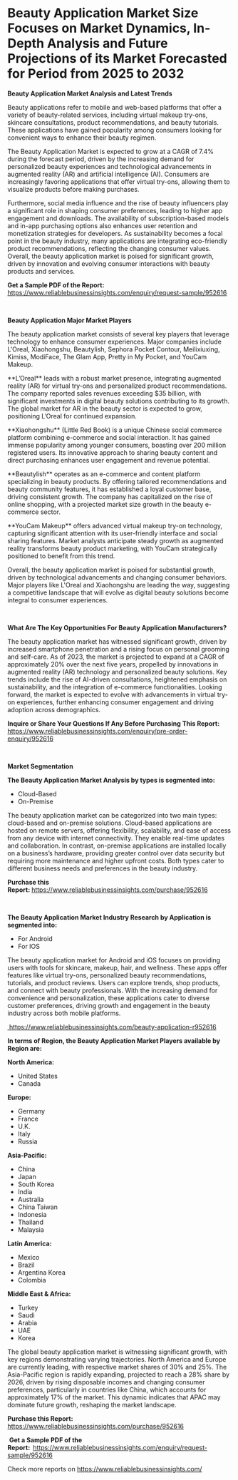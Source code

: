 <p><h1>Beauty Application Market Size Focuses on Market Dynamics, In-Depth Analysis and Future Projections of its Market Forecasted for Period from 2025 to 2032</h1></p><p><strong>Beauty Application Market Analysis and Latest Trends</strong></p>
<p><p>Beauty applications refer to mobile and web-based platforms that offer a variety of beauty-related services, including virtual makeup try-ons, skincare consultations, product recommendations, and beauty tutorials. These applications have gained popularity among consumers looking for convenient ways to enhance their beauty regimen.</p><p>The Beauty Application Market is expected to grow at a CAGR of 7.4% during the forecast period, driven by the increasing demand for personalized beauty experiences and technological advancements in augmented reality (AR) and artificial intelligence (AI). Consumers are increasingly favoring applications that offer virtual try-ons, allowing them to visualize products before making purchases.</p><p>Furthermore, social media influence and the rise of beauty influencers play a significant role in shaping consumer preferences, leading to higher app engagement and downloads. The availability of subscription-based models and in-app purchasing options also enhances user retention and monetization strategies for developers. As sustainability becomes a focal point in the beauty industry, many applications are integrating eco-friendly product recommendations, reflecting the changing consumer values. Overall, the beauty application market is poised for significant growth, driven by innovation and evolving consumer interactions with beauty products and services.</p></p>
<p><strong>Get a Sample PDF of the Report:&nbsp;</strong> <a href="https://www.reliablebusinessinsights.com/enquiry/request-sample/952616?utm_campaign=3043&utm_medium=2&utm_source=Github&utm_content=ia&utm_term=07032025&utm_id=beauty-application">https://www.reliablebusinessinsights.com/enquiry/request-sample/952616</a></p>
<p>&nbsp;</p>
<p><strong>Beauty Application Major Market Players</strong></p>
<p><p>The beauty application market consists of several key players that leverage technology to enhance consumer experiences. Major companies include L'Oreal, Xiaohongshu, Beautylish, Sephora Pocket Contour, Meilixiuxing, Kimiss, ModiFace, The Glam App, Pretty in My Pocket, and YouCam Makeup.</p><p>**L’Oreal** leads with a robust market presence, integrating augmented reality (AR) for virtual try-ons and personalized product recommendations. The company reported sales revenues exceeding $35 billion, with significant investments in digital beauty solutions contributing to its growth. The global market for AR in the beauty sector is expected to grow, positioning L’Oreal for continued expansion.</p><p>**Xiaohongshu** (Little Red Book) is a unique Chinese social commerce platform combining e-commerce and social interaction. It has gained immense popularity among younger consumers, boasting over 200 million registered users. Its innovative approach to sharing beauty content and direct purchasing enhances user engagement and revenue potential.</p><p>**Beautylish** operates as an e-commerce and content platform specializing in beauty products. By offering tailored recommendations and beauty community features, it has established a loyal customer base, driving consistent growth. The company has capitalized on the rise of online shopping, with a projected market size growth in the beauty e-commerce sector.</p><p>**YouCam Makeup** offers advanced virtual makeup try-on technology, capturing significant attention with its user-friendly interface and social sharing features. Market analysts anticipate steady growth as augmented reality transforms beauty product marketing, with YouCam strategically positioned to benefit from this trend.</p><p>Overall, the beauty application market is poised for substantial growth, driven by technological advancements and changing consumer behaviors. Major players like L'Oreal and Xiaohongshu are leading the way, suggesting a competitive landscape that will evolve as digital beauty solutions become integral to consumer experiences.</p></p>
<p>&nbsp;</p>
<p><strong>What Are The Key Opportunities For Beauty Application Manufacturers?</strong></p>
<p><p>The beauty application market has witnessed significant growth, driven by increased smartphone penetration and a rising focus on personal grooming and self-care. As of 2023, the market is projected to expand at a CAGR of approximately 20% over the next five years, propelled by innovations in augmented reality (AR) technology and personalized beauty solutions. Key trends include the rise of AI-driven consultations, heightened emphasis on sustainability, and the integration of e-commerce functionalities. Looking forward, the market is expected to evolve with advancements in virtual try-on experiences, further enhancing consumer engagement and driving adoption across demographics.</p></p>
<p><strong>Inquire or Share Your Questions If Any Before Purchasing This Report:</strong> <a href="https://www.reliablebusinessinsights.com/enquiry/pre-order-enquiry/952616?utm_campaign=3043&utm_medium=2&utm_source=Github&utm_content=ia&utm_term=07032025&utm_id=beauty-application">https://www.reliablebusinessinsights.com/enquiry/pre-order-enquiry/952616</a></p>
<p>&nbsp;</p>
<p><strong>Market Segmentation</strong></p>
<p><strong>The Beauty Application Market Analysis by types is segmented into:</strong></p>
<p><ul><li>Cloud-Based</li><li>On-Premise</li></ul></p>
<p><p>The beauty application market can be categorized into two main types: cloud-based and on-premise solutions. Cloud-based applications are hosted on remote servers, offering flexibility, scalability, and ease of access from any device with internet connectivity. They enable real-time updates and collaboration. In contrast, on-premise applications are installed locally on a business’s hardware, providing greater control over data security but requiring more maintenance and higher upfront costs. Both types cater to different business needs and preferences in the beauty industry.</p></p>
<p><strong>Purchase this Report:&nbsp;</strong><a href="https://www.reliablebusinessinsights.com/purchase/952616?utm_campaign=3043&utm_medium=2&utm_source=Github&utm_content=ia&utm_term=07032025&utm_id=beauty-application">https://www.reliablebusinessinsights.com/purchase/952616</a></p>
<p>&nbsp;</p>
<p><strong>The Beauty Application Market Industry Research by Application is segmented into:</strong></p>
<p><ul><li>For Android</li><li>For IOS</li></ul></p>
<p><p>The beauty application market for Android and iOS focuses on providing users with tools for skincare, makeup, hair, and wellness. These apps offer features like virtual try-ons, personalized beauty recommendations, tutorials, and product reviews. Users can explore trends, shop products, and connect with beauty professionals. With the increasing demand for convenience and personalization, these applications cater to diverse customer preferences, driving growth and engagement in the beauty industry across both mobile platforms.</p></p>
<p><a href="https://www.reliablebusinessinsights.com/beauty-application-r952616?utm_campaign=3043&utm_medium=2&utm_source=Github&utm_content=ia&utm_term=07032025&utm_id=beauty-application">&nbsp;https://www.reliablebusinessinsights.com/beauty-application-r952616</a></p>
<p><strong>In terms of Region, the Beauty Application Market Players available by Region are:</strong></p>
<p>
    <p> <strong> North America: </strong>
        <ul>
            <li>United States</li>
            <li>Canada</li>
        </ul>
        </p> 
    <p> <strong> Europe: </strong>
        <ul>
            <li>Germany</li>
            <li>France</li>
            <li>U.K.</li>
            <li>Italy</li>
            <li>Russia</li>
        </ul>
        </p> 
    <p> <strong> Asia-Pacific: </strong>
        <ul>
            <li>China</li>
            <li>Japan</li>
            <li>South Korea</li>
            <li>India</li>
            <li>Australia</li>
            <li>China Taiwan</li>
            <li>Indonesia</li>
            <li>Thailand</li>
            <li>Malaysia</li>
        </ul>
        </p> 
    <p> <strong> Latin America: </strong>
        <ul>
            <li>Mexico</li>
            <li>Brazil</li>
            <li>Argentina Korea</li>
            <li>Colombia</li>
        </ul>
        </p> 
    <p> <strong> Middle East & Africa: </strong>
        <ul>
            <li>Turkey</li>
            <li>Saudi</li>
            <li>Arabia</li>
            <li>UAE</li>
            <li>Korea</li>
        </ul>
    </p>
    </p>
<p><p>The global beauty application market is witnessing significant growth, with key regions demonstrating varying trajectories. North America and Europe are currently leading, with respective market shares of 30% and 25%. The Asia-Pacific region is rapidly expanding, projected to reach a 28% share by 2026, driven by rising disposable incomes and changing consumer preferences, particularly in countries like China, which accounts for approximately 17% of the market. This dynamic indicates that APAC may dominate future growth, reshaping the market landscape.</p></p>
<p><strong>Purchase this Report: </strong><a href="https://www.reliablebusinessinsights.com/purchase/952616?utm_campaign=3043&utm_medium=2&utm_source=Github&utm_content=ia&utm_term=07032025&utm_id=beauty-application">https://www.reliablebusinessinsights.com/purchase/952616</a></p>
<p>&nbsp;<strong>Get a Sample PDF of the Report:&nbsp;&nbsp;</strong><a href="https://www.reliablebusinessinsights.com/enquiry/request-sample/952616?utm_campaign=3043&utm_medium=2&utm_source=Github&utm_content=ia&utm_term=07032025&utm_id=beauty-application">https://www.reliablebusinessinsights.com/enquiry/request-sample/952616</a></p>
<p><strong></strong></p>
<p>Check more reports on <a href="https://www.reliablebusinessinsights.com/?utm_campaign=3043&utm_medium=2&utm_source=Github&utm_content=ia&utm_term=07032025&utm_id=beauty-application">https://www.reliablebusinessinsights.com/</a></p>